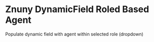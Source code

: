 # Znuny DynamicField Roled Based Agent
 Populate dynamic field with agent within selected role (dropdown)
